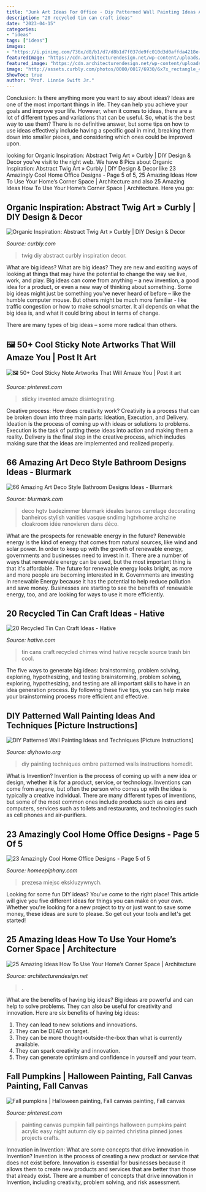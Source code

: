 ```yaml
---
title: "Junk Art Ideas For Office - Diy Patterned Wall Painting Ideas And Techniques [picture Instructions]"
description: "20 recycled tin can craft ideas"
date: "2023-04-15"
categories:
- "ideas"
tags: ["ideas"]
images:
- "https://i.pinimg.com/736x/d8/b1/d7/d8b1d7f037de9fc010d3d0affda4218e--painting-pumpkins-fall-pumpkins.jpg"
featuredImage: "https://cdn.architecturendesign.net/wp-content/uploads/2015/12/AD-Make-Use-Of-Corner-Space-12.jpg"
featured_image: "https://cdn.architecturendesign.net/wp-content/uploads/2015/12/AD-Make-Use-Of-Corner-Space-12.jpg"
image: "http://assets.curbly.com/photos/0000/0017/6930/6x7x_rectangle_450x600_large_jpg.jpg?1430225736"
ShowToc: true
author: "Prof. Linnie Swift Jr."
---
```



Conclusion: Is there anything more you want to say about ideas?
Ideas are one of the most important things in life. They can help you achieve your goals and improve your life. However, when it comes to ideas, there are a lot of different types and variations that can be useful. So, what is the best way to use them? There is no definitive answer, but some tips on how to use ideas effectively include having a specific goal in mind, breaking them down into smaller pieces, and considering which ones could be improved upon.

	

		
looking for Organic Inspiration: Abstract Twig Art » Curbly | DIY Design &amp; Decor you've visit to the right web. We have 8 Pics about Organic Inspiration: Abstract Twig Art » Curbly | DIY Design &amp; Decor like 23 Amazingly Cool Home Office Designs - Page 5 of 5, 25 Amazing Ideas How To Use Your Home’s Corner Space | Architecture and also 25 Amazing Ideas How To Use Your Home’s Corner Space | Architecture. Here you go:
		
    
## Organic Inspiration: Abstract Twig Art » Curbly | DIY Design &amp; Decor

<img loading=lazy src="http://assets.curbly.com/photos/0000/0017/6930/6x7x_rectangle_450x600_large_jpg.jpg?1430225736" onerror="this.onerror=null;this.src='https://tse1.mm.bing.net/th?id=OIP.LZx5We6g71Gpjyzg6XGnOQAAAA&amp;pid=15.1';" alt="Organic Inspiration: Abstract Twig Art » Curbly | DIY Design &amp; Decor">

_Source: curbly.com_

>twig diy abstract curbly inspiration decor. 

	

What are big ideas?
What are big ideas? They are new and exciting ways of looking at things that may have the potential to change the way we live, work, and play. Big ideas can come from anything – a new invention, a good idea for a product, or even a new way of thinking about something.
Some big ideas might just be something you've never heard of before – like the humble computer mouse. But others might be much more familiar - like traffic congestion or how to make school smarter. It all depends on what the big idea is, and what it could bring about in terms of change.

There are many types of big ideas – some more radical than others.

    
## 🖼 50+ Cool Sticky Note Artworks That Will Amaze You | Post It Art

<img loading=lazy src="https://i.pinimg.com/736x/b6/16/ba/b616bae9d16c3990b77e0e61359cd3b8.jpg" onerror="this.onerror=null;this.src='https://tse3.mm.bing.net/th?id=OIP.yG9hXsvbTUMs1Pfp_X0LMwAAAA&amp;pid=15.1';" alt="🖼 50+ Cool Sticky Note Artworks That Will Amaze You | Post it art">

_Source: pinterest.com_

>sticky invented amaze disintegrating. 

	

Creative process: How does creativity work?
Creativity is a process that can be broken down into three main parts: Ideation, Execution, and Delivery. Ideation is the process of coming up with ideas or solutions to problems. Execution is the task of putting these ideas into action and making them a reality. Delivery is the final step in the creative process, which includes making sure that the ideas are implemented and realized properly.

    
## 66 Amazing Art Deco Style Bathroom Designs Ideas - Blurmark

<img loading=lazy src="https://www.blurmark.com/wp-content/uploads/2017/01/Powder-Room-Featuring-a-Black-Tile-Wall-Art-Deco-Style-Bathroom-Design.jpg" onerror="this.onerror=null;this.src='https://tse4.mm.bing.net/th?id=OIP.5ujKASt5w3naZ4Dd9T8uvwHaLH&amp;pid=15.1';" alt="66 Amazing Art Deco Style Bathroom Designs Ideas - Blurmark">

_Source: blurmark.com_

>deco hgtv badezimmer blurmark ideales banos carrelage decorating banheiros stylish vanities vasque sndimg hgtvhome archzine cloakroom idée renovieren dans déco. 

	

What are the prospects for renewable energy in the future?
Renewable energy is the kind of energy that comes from natural sources, like wind and solar power. In order to keep up with the growth of renewable energy, governments and businesses need to invest in it. There are a number of ways that renewable energy can be used, but the most important thing is that it's affordable. 
The future for renewable energy looks bright, as more and more people are becoming interested in it. Governments are investing in renewable Energy because it has the potential to help reduce pollution and save money. Businesses are starting to see the benefits of renewable energy, too, and are looking for ways to use it more efficiently.

    
## 20 Recycled Tin Can Craft Ideas - Hative

<img loading=lazy src="https://hative.com/wp-content/uploads/2014/11/tin-cans-ideas/9-wind-chimes-made-from-cans.jpg" onerror="this.onerror=null;this.src='https://tse3.mm.bing.net/th?id=OIP.A7kzQFoSWGa6P6BLWcw-QQHaLK&amp;pid=15.1';" alt="20 Recycled Tin Can Craft Ideas - Hative">

_Source: hative.com_

>tin cans craft recycled chimes wind hative recycle source trash bin cool. 

	

The five ways to generate big ideas: brainstorming, problem solving, exploring, hypothesizing, and testing
brainstorming, problem solving, exploring, hypothesizing, and testing are all important skills to have in an idea generation process. By following these five tips, you can help make your brainstorming process more efficient and effective.

    
## DIY Patterned Wall Painting Ideas And Techniques [Picture Instructions]

<img loading=lazy src="http://www.diyhowto.org/wp-content/uploads/DIY-Ombre-Wall-Painting-DIY-Wall-Painting-Ideas-Techniques-Tutorials-DIYHowto.jpg" onerror="this.onerror=null;this.src='https://tse3.mm.bing.net/th?id=OIP.TfbrSVxF6fMzFX4xgdrr4wHaNQ&amp;pid=15.1';" alt="DIY Patterned Wall Painting Ideas and Techniques [Picture Instructions]">

_Source: diyhowto.org_

>diy painting techniques ombre patterned walls instructions homedit. 

	

What is Invention?
Invention is the process of coming up with a new idea or design, whether it is for a product, service, or technology. Inventions can come from anyone, but often the person who comes up with the idea is typically a creative individual. There are many different types of inventions, but some of the most common ones include products such as cars and computers, services such as toilets and restaurants, and technologies such as cell phones and air-purifiers.

    
## 23 Amazingly Cool Home Office Designs - Page 5 Of 5

<img loading=lazy src="https://homeepiphany.com/wp-content/uploads/2015/05/23-Amazingly-Cool-Home-Office-Designs-21.jpg" onerror="this.onerror=null;this.src='https://tse3.mm.bing.net/th?id=OIP.j1ZpqAaZHMz7BKPbSX3m1AHaFj&amp;pid=15.1';" alt="23 Amazingly Cool Home Office Designs - Page 5 of 5">

_Source: homeepiphany.com_

>prezesa miejsc ekskluzywnych. 

	

Looking for some fun DIY ideas? You've come to the right place! This article will give you five different ideas for things you can make on your own. Whether you're looking for a new project to try or just want to save some money, these ideas are sure to please. So get out your tools and let's get started!

    
## 25 Amazing Ideas How To Use Your Home’s Corner Space | Architecture

<img loading=lazy src="https://cdn.architecturendesign.net/wp-content/uploads/2015/12/AD-Make-Use-Of-Corner-Space-12.jpg" onerror="this.onerror=null;this.src='https://tse4.mm.bing.net/th?id=OIP.EUDbATl8PDWztoOeGm0HGgHaLH&amp;pid=15.1';" alt="25 Amazing Ideas How To Use Your Home’s Corner Space | Architecture">

_Source: architecturendesign.net_

>. 

	

What are the benefits of having big ideas?
Big ideas are powerful and can help to solve problems. They can also be useful for creativity and innovation. Here are six benefits of having big ideas: 
1. They can lead to new solutions and innovations.
2. They can be DEAD on target.
3. They can be more thought-outside-the-box than what is currently available.
4. They can spark creativity and innovation. 
5. They can generate optimism and confidence in yourself and your team.

    
## Fall Pumpkins | Halloween Painting, Fall Canvas Painting, Fall Canvas

<img loading=lazy src="https://i.pinimg.com/736x/d8/b1/d7/d8b1d7f037de9fc010d3d0affda4218e--painting-pumpkins-fall-pumpkins.jpg" onerror="this.onerror=null;this.src='https://tse1.mm.bing.net/th?id=OIP.Eo-yGfhhdQFo9QFzs8lSGwHaJ3&amp;pid=15.1';" alt="Fall pumpkins | Halloween painting, Fall canvas painting, Fall canvas">

_Source: pinterest.com_

>painting canvas pumpkin fall paintings halloween pumpkins paint acrylic easy night autumn diy sip painted christina pinned jones projects crafts. 

	

Innovation in Invention: What are some concepts that drive innovation in Invention?
Invention is the process of creating a new product or service that does not exist before. Innovation is essential for businesses because it allows them to create new products and services that are better than those that already exist. There are a number of concepts that drive innovation in Invention, including creativity, problem solving, and risk assessment.

